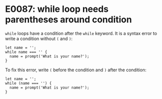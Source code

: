 # E0087: while loop needs parentheses around condition

`while` loops have a condition after the `while` keyword. It is a syntax error
to write a condition without `(` and `)`:

    let name = '';
    while name === '' {
      name = prompt('What is your name?');
    }

To fix this error, write `(` before the condition and `)` after the condition:

    let name = '';
    while (name === '') {
      name = prompt('What is your name?');
    }
